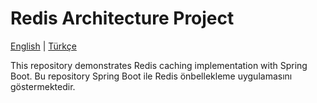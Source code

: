 # Redis Architecture Project

[English](README_EN.md) | [Türkçe](README_TR.md)

This repository demonstrates Redis caching implementation with Spring Boot.
Bu repository Spring Boot ile Redis önbellekleme uygulamasını göstermektedir.

